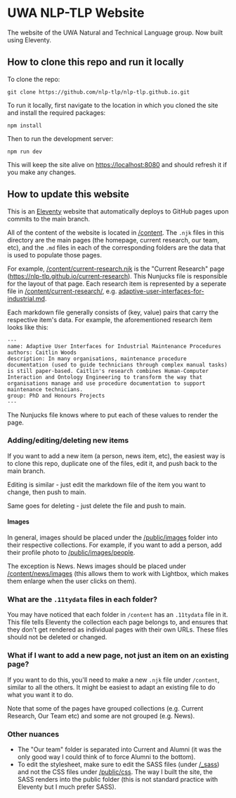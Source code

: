 # UWA NLP-TLP Website

The website of the UWA Natural and Technical Language group. Now built using Eleventy.

## How to clone this repo and run it locally

To clone the repo:

    git clone https://github.com/nlp-tlp/nlp-tlp.github.io.git

To run it locally, first navigate to the location in which you cloned the site and install the required packages:

    npm install

Then to run the development server:

    npm run dev

This will keep the site alive on [https://localhost:8080](https://localhost:8080) and should refresh it if you make any changes.

## How to update this website

This is an [Eleventy](https://www.11ty.dev/) website that automatically deploys to GitHub pages upon commits to the main branch.

All of the content of the website is located in [/content](/content). The `.njk` files in this directory are the main pages (the homepage, current research, our team, etc), and the `.md` files in each of the corresponding folders are the data that is used to populate those pages.

For example, [/content/current-research.njk](/content/current-research.njk) is the "Current Research" page (https://nlp-tlp.github.io/current-research). This Nunjucks file is responsible for the layout of that page. Each research item is represented by a seperate file in [/content/current-research/](/content/current-research), e.g. [adaptive-user-interfaces-for-industrial.md](content/current-research/adaptive-user-interfaces-for-industrial.md).

Each markdown file generally consists of (key, value) pairs that carry the respective item's data. For example, the aforementioned research item looks like this:

    ---
    name: Adaptive User Interfaces for Industrial Maintenance Procedures
    authors: Caitlin Woods
    description: In many organisations, maintenance procedure documentation (used to guide technicians through complex manual tasks) is still paper-based. Caitlin's research combines Human-Computer Interaction and Ontology Engineering to transform the way that organisations manage and use procedure documentation to support maintenance technicians.
    group: PhD and Honours Projects
    ---

The Nunjucks file knows where to put each of these values to render the page.

### Adding/editing/deleting new items

If you want to add a new item (a person, news item, etc), the easiest way is to clone this repo, duplicate one of the files, edit it, and push back to the main branch.

Editing is similar - just edit the markdown file of the item you want to change, then push to main.

Same goes for deleting - just delete the file and push to main.

#### Images

In general, images should be placed under the [/public/images](/public/images) folder into their respective collections. For example, if you want to add a person, add their profile photo to [/public/images/people](/public/images/people).

The exception is News. News images should be placed under [/content/news/images](/content/news/images) (this allows them to work with Lightbox, which makes them enlarge when the user clicks on them).

### What are the `.11tydata` files in each folder?

You may have noticed that each folder in `/content` has an `.11tydata` file in it. This file tells Eleventy the collection each page belongs to, and ensures that they don't get rendered as individual pages with their own URLs. These files should not be deleted or changed.

### What if I want to add a new page, not just an item on an existing page?

If you want to do this, you'll need to make a new `.njk` file under `/content`, similar to all the others. It might be easiest to adapt an existing file to do what you want it to do.

Note that some of the pages have grouped collections (e.g. Current Research, Our Team etc) and some are not grouped (e.g. News).

### Other nuances

-   The "Our team" folder is separated into Current and Alumni (it was the only good way I could think of to force Alumni to the bottom).
-   To edit the stylesheet, make sure to edit the SASS files (under [/\_sass](/_sass)) and not the CSS files under [/public/css](/public/css). The way I built the site, the SASS renders into the public folder (this is not standard practice with Eleventy but I much prefer SASS).
